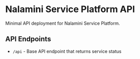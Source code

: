 # Nalamini Service Platform API

Minimal API deployment for Nalamini Service Platform.

## API Endpoints

- `/api` - Base API endpoint that returns service status